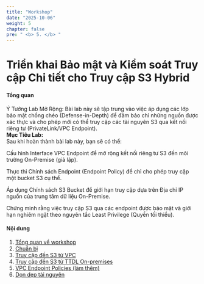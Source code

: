 ```yaml
---
title: "Workshop"
date: "2025-10-06"
weight: 5
chapter: false
pre: " <b> 5. </b> "
---
```


# Triển khai Bảo mật và Kiểm soát Truy cập Chi tiết cho Truy cập S3 Hybrid

#### Tổng quan

Ý Tưởng Lab Mở Rộng:
Bài lab này sẽ tập trung vào việc áp dụng các lớp bảo mật chồng chéo (Defense-in-Depth) để đảm bảo chỉ những nguồn được 
xác thực và cho phép mới có thể truy cập các tài nguyên S3 qua kết nối riêng tư (PrivateLink/VPC Endpoint).<br>
**Mục Tiêu Lab:** <br>
Sau khi hoàn thành bài lab này, bạn sẽ có thể:

Cấu hình Interface VPC Endpoint để mở rộng kết nối riêng tư S3 đến môi trường On-Premise (giả lập).

Thực thi Chính sách Endpoint (Endpoint Policy) để chỉ cho phép truy cập một bucket S3 cụ thể.

Áp dụng Chính sách S3 Bucket để giới hạn truy cập dựa trên Địa chỉ IP nguồn của trung tâm dữ liệu On-Premise.

Chứng minh rằng việc truy cập S3 qua các endpoint được bảo mật và giới hạn nghiêm ngặt theo nguyên tắc Least Privilege (Quyền tối thiểu).

#### Nội dung

1. [Tổng quan về workshop](5.1-Workshop-overview/)
2. [Chuẩn bị](5.2-Prerequiste/)
3. [Truy cập đến S3 từ VPC](5.3-S3-vpc/)
4. [Truy cập đến S3 từ TTDL On-premises](5.4-S3-onprem/)
5. [VPC Endpoint Policies (làm thêm)](5.5-Policy/)
6. [Dọn dẹp tài nguyên](5.6-Cleanup/)